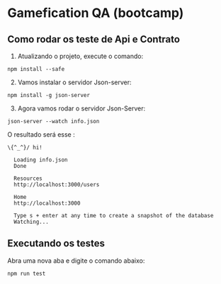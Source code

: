 # Gamefication QA (bootcamp)

## Como rodar os teste de Api e Contrato
1. Atualizando o projeto, execute o comando:
```
npm install --safe
```
2. Vamos instalar o servidor Json-server:
```
npm install -g json-server
```
3. Agora vamos rodar o servidor Json-Server:
```
json-server --watch info.json
```
O resultado será esse :
```
\{^_^}/ hi!

  Loading info.json
  Done

  Resources
  http://localhost:3000/users

  Home
  http://localhost:3000

  Type s + enter at any time to create a snapshot of the database
  Watching...
```
## Executando os testes

Abra uma nova aba e digite o comando abaixo:
```
npm run test
```

